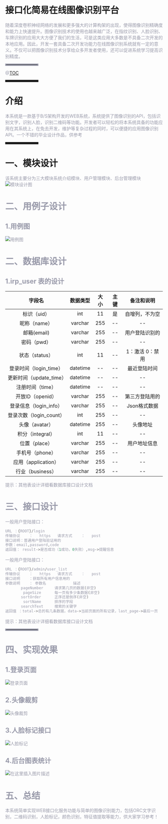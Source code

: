 # 接口化简易在线图像识别平台
<font color=#999AAA >随着深度卷积神经网络的发展和更多强大的计算构架的出现，使得图像识别精确度和能力上快速提升。图像识别技术的使用也越来越广泛，在指纹识别、人脸识别、车牌识别的应用大大方便了我们的生活，可是这类应用大多数是不具备二次开发的本地应用。因此，开发一套具备二次开发功能力在线图像识别系统就有一定的意义。不仅可以把图像识别技术分享给众多开发者使用，还可以促进系统学习提高识别精度。
<hr style=" border:solid; width:100px; height:1px;" color=#000000 size=1">

@[TOC](文章目录)

</font>

<hr style=" border:solid; width:100px; height:1px;" color=#000000 size=1">

# 介绍

<font color=#999AAA >本系统是一款基于B/S架构开发的WEB系统，系统提供了图像识别的API，包括识别文字，识别人脸，识别二维码等功能。开发者可以轻松的将本系统具备的功能应用在其系统上，在免去开发，维护等复杂过程的同时，可以便捷的应用图像识别API。一个不错的毕业设计作品，供参考</font>

<hr style=" border:solid; width:100px; height:1px;" color=#000000 size=1">


# 一、模块设计


<font color=#999AAA >该系统主要分为三大模块系统介绍模块、用户管理模块、后台管理模块
![模块设计图](https://img-blog.csdnimg.cn/2020090814513420.png?x-oss-process=image/watermark,type_ZmFuZ3poZW5naGVpdGk,shadow_10,text_aHR0cHM6Ly9ibG9nLmNzZG4ubmV0L3hpYW9fYmluX3NoZW4=,size_16,color_FFFFFF,t_70#pic_center)



# 二、用例子设计
## 1.用例图
![用例图](https://img-blog.csdnimg.cn/20200908145022544.png?x-oss-process=image/watermark,type_ZmFuZ3poZW5naGVpdGk,shadow_10,text_aHR0cHM6Ly9ibG9nLmNzZG4ubmV0L3hpYW9fYmluX3NoZW4=,size_16,color_FFFFFF,t_70#pic_center)
# 二、数据库设计
## 1.irp_user 表的设计
| 字段名 | 数据类型 | 大小 | 主键 | 备注和说明 |
|:----------:|:-------:|:-----------:|:-----------:|:-----------:|
| 标识（uid） | int | 11 | 是|自增列，不为空 |
| 昵称（name） | 	varchar | 255 | 	-- | 	--|
| 邮箱(email) | 	varchar	 | 255	 | --	 | 用户登陆识别的|
| 密码（pwd） | 	varchar | 	255 | 	--	 | --|
| 状态（status） | 	int	 | 11 | 	--	 | 1：激活 0：禁用|
| 登录时间（login_time） | 	datetime | 	--	 | -- | 	最近登陆时间|
| 更新时间（update_time）	 | datetime	 | --	 | -- | 	--|
| 注册时间（time）	 | datetime | 	-- | 	--	 | --
| 开放ID（openid） | 	varchar	 | 255	 | -- | 	第三方登陆用的|
| 登录信息（login_info）	 | varchar	 | 255 | 	--	 | Json格式数据|
| 登录次数（login_count） | 	int | 	255 | 	-- | 	--|
| 头像（avatar）	 | datetime | 	255	 | --	 | 头像地址|
| 积分（integral） | 	int | 	11 | 	-- | 	--|
| 位置（place） | 	varchar	 | 255	 | --	 | 用户地址信息|
| 手机号（phone） | 	varchar | 	255 | 	-- | 	--|
| 应用（application） | 	varchar	 | 255 | 	--	 | --|
| 行业（business） | 	varchar	 | 255	 | -- | 	--|


<font color=#999AAA >提示：其他表设计详细看数据库接口设计文档

# 三、接口设计


<font color=#999AAA >一般用户登陆接口：

```c
URL	：{ROOT}/login
传输协议	：	https	请求方式	：	post
接口说明：普通用户登陆验证用的
参数：email,password,code
返回值： result->是否成功（1成功，0失败）,msg->提醒信息

```
<font color=#999AAA >一般用户登陆接口：

```c
URL	：{ROOT}/admin/user_list
传输协议	：	https	请求方式	：	post
接口说明	：获取所有用户信息用的
参数说明	： 参数名	         描述
	   pageNumber	  请求第几页的数据(非空)
	    pageSize	  每一页有多少条数据(非空)
	   sortOrder	  正序还是倒序(非空)
	    sortName	  排序的字段
	   searchText	  搜索的关键字
返回值	：total->总的有几条数据，data->当前页面的所有记录，last_page->最后一页

```
<font color=#999AAA >提示：其他表设计详细看数据库接口设计文档


<hr style=" border:solid; width:100px; height:1px;" color=#000000 size=1">

# 四、实现效果
## 1.登录页面
![登录页面](https://img-blog.csdnimg.cn/20200908151517239.png?x-oss-process=image/watermark,type_ZmFuZ3poZW5naGVpdGk,shadow_10,text_aHR0cHM6Ly9ibG9nLmNzZG4ubmV0L3hpYW9fYmluX3NoZW4=,size_16,color_FFFFFF,t_70#pic_center)

## 2.头像裁剪
![头像裁剪](https://img-blog.csdnimg.cn/20200908151557840.png?x-oss-process=image/watermark,type_ZmFuZ3poZW5naGVpdGk,shadow_10,text_aHR0cHM6Ly9ibG9nLmNzZG4ubmV0L3hpYW9fYmluX3NoZW4=,size_16,color_FFFFFF,t_70#pic_center)

## 3.人脸标记接口
 ![人脸标记](https://img-blog.csdnimg.cn/20200908151628994.png?x-oss-process=image/watermark,type_ZmFuZ3poZW5naGVpdGk,shadow_10,text_aHR0cHM6Ly9ibG9nLmNzZG4ubmV0L3hpYW9fYmluX3NoZW4=,size_16,color_FFFFFF,t_70#pic_center)
## 4.后台图表统计
![在这里插入图片描述](https://img-blog.csdnimg.cn/20200908151727106.png?x-oss-process=image/watermark,type_ZmFuZ3poZW5naGVpdGk,shadow_10,text_aHR0cHM6Ly9ibG9nLmNzZG4ubmV0L3hpYW9fYmluX3NoZW4=,size_16,color_FFFFFF,t_70#pic_center)

# 五、总结
<font color=#999AAA >本系统简单实现WEB接口化服务功能与简单的图像识别能力，包括ORC文字识别，二维码识别，人脸标记，颜色识别，特征值提取等能力，供大家学习参考！
